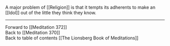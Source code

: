 A major problem of [[Religion]] is that it tempts its adherents to make an [[Idol]] out of the little they think they know. 

___

Forward to [[Meditation 372]]  
Back to [[Meditation 370]]  
Back to table of contents [[The Lionsberg Book of Meditations]]  